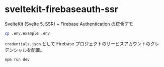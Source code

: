 # sveltekit-firebaseauth-ssr

SvelteKit (Svelte 5, SSR) + Firebase Authentication の統合デモ

```bash
cp .env.example .env
```

`credentials.json` として Firebase プロジェクトのサービスアカウントのクレデンシャルを配置。

```bash
npm run dev
```
